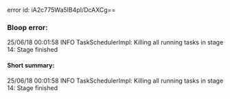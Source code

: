 error id: iA2c775Wa5IB4pI/DcAXCg==
### Bloop error:

25/06/18 00:01:58 INFO TaskSchedulerImpl: Killing all running tasks in stage 14: Stage finished
#### Short summary: 

25/06/18 00:01:58 INFO TaskSchedulerImpl: Killing all running tasks in stage 14: Stage finished